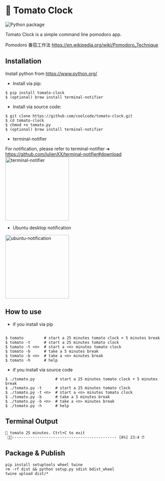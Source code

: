# 🍅 Tomato Clock
![Python package](https://github.com/coolcode/tomato-clock/workflows/Python%20package/badge.svg?branch=master)


Tomato Clock is a simple command line pomodoro app.

Pomodoro 番茄工作法 https://en.wikipedia.org/wiki/Pomodoro_Technique

## Installation

Install python from https://www.python.org/

- Install via pip:
```
$ pip install tomato-clock
$ (optional) brew install terminal-notifier 
```

- Install via source code:
```
$ git clone https://github.com/coolcode/tomato-clock.git
$ cd tomato-clock
$ chmod +x tomato.py
$ (optional) brew install terminal-notifier 
```
- terminal-notifier

For notification, please refer to terminal-notifier ➜ https://github.com/julienXX/terminal-notifier#download
<img src="https://github.com/coolcode/tomato-clock/blob/master/img/screenshot-macos.png?raw=true" alt="terminal-notifier" width="200"/>

- Ubuntu desktop notification
<img src="https://github.com/coolcode/tomato-clock/blob/master/img/screenshot-ubuntu.png?raw=true" alt="ubuntu-notification" width="200"/>


## How to use

- if you install via pip

```

$ tomato         # start a 25 minutes tomato clock + 5 minutes break
$ tomato -t      # start a 25 minutes tomato clock
$ tomato -t <n>  # start a <n> minutes tomato clock
$ tomato -b      # take a 5 minutes break
$ tomato -b <n>  # take a <n> minutes break
$ tomato -h      # help
```

- if you install via source code
```
$ ./tomato.py         # start a 25 minutes tomato clock + 5 minutes break
$ ./tomato.py -t      # start a 25 minutes tomato clock
$ ./tomato.py -t <n>  # start a <n> minutes tomato clock
$ ./tomato.py -b      # take a 5 minutes break
$ ./tomato.py -b <n>  # take a <n> minutes break
$ ./tomato.py -h      # help
```

## Terminal Output
```
🍅 tomato 25 minutes. Ctrl+C to exit
 🍅🍅---------------------------------------------- [8%] 23:4 ⏰ 
```


## Package & Publish
```
pip install setuptools wheel twine
rm -rf dist && python setup.py sdist bdist_wheel
twine upload dist/*
```

